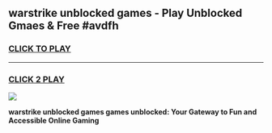 
## warstrike unblocked games - Play Unblocked Gmaes & Free #avdfh
<h3>
<a href="https://news.freeplayer.one?title=warstrike_unblocked_games&ref=03M">CLICK TO PLAY</a></h3>
<hr>

<h3>
<a href="https://news.freeplayer.one?title=warstrike_unblocked_games&ref=03M">CLICK 2 PLAY</a>
  
</h3>

<a href="https://news.freeplayer.one?title=warstrike_unblocked_games&ref=03M"><img src="https://clearcache.store/games.png"></a>


**warstrike unblocked games games unblocked: Your Gateway to Fun and Accessible Online Gaming**
